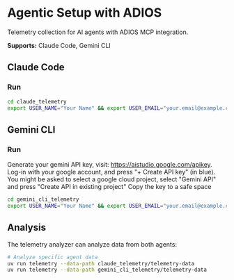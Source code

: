 # Agentic Setup with ADIOS

Telemetry collection for AI agents with ADIOS MCP integration.

**Supports:** Claude Code, Gemini CLI

## Claude Code

### Run
```bash
cd claude_telemetry
export USER_NAME="Your Name" && export USER_EMAIL="your.email@example.com" & docker-compose run --rm claude-code
```

## Gemini CLI

### Run
Generate your gemini API key, visit: https://aistudio.google.com/apikey. Log-in with your google account, and press "+ Create API key" (in blue).
You might be asked to select a google cloud project, select "Gemini API" and press "Create API in existing project"
Copy the key to a safe space

```bash
cd gemini_cli_telemetry
export USER_NAME="Your Name" && export USER_EMAIL="your.email@example.com" && export  GEMINI_API_KEY="xxxxxxxxxxxxx" & docker-compose run --rm gemini-cli > telemetry-startup.log
```

## Analysis

The telemetry analyzer can analyze data from both agents:

```bash
# Analyze specific agent data
uv run telemetry --data-path claude_telemetry/telemetry-data
uv run telemetry --data-path gemini_cli_telemetry/telemetry-data
```

